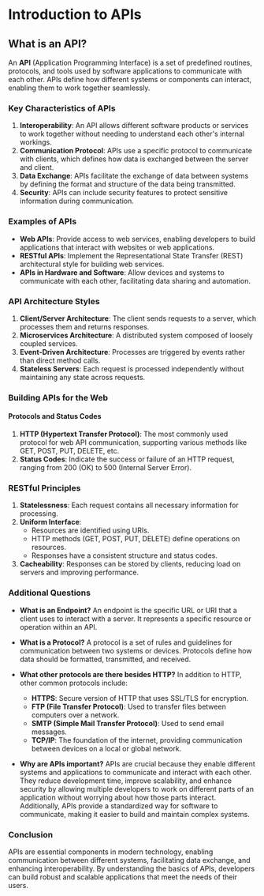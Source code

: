 # Introduction to APIs

## What is an API?

An **API** (Application Programming Interface) is a set of predefined routines, protocols, and tools used by software applications to communicate with
each other. APIs define how different systems or components can interact, enabling them to work together seamlessly.

### Key Characteristics of APIs

1. **Interoperability**: An API allows different software products or services to work together without needing to understand each other's internal
   workings.
2. **Communication Protocol**: APIs use a specific protocol to communicate with clients, which defines how data is exchanged between the server and
   client.
3. **Data Exchange**: APIs facilitate the exchange of data between systems by defining the format and structure of the data being transmitted.
4. **Security**: APIs can include security features to protect sensitive information during communication.

### Examples of APIs

- **Web APIs**: Provide access to web services, enabling developers to build applications that interact with websites or web applications.
- **RESTful APIs**: Implement the Representational State Transfer (REST) architectural style for building web services.
- **APIs in Hardware and Software**: Allow devices and systems to communicate with each other, facilitating data sharing and automation.

### API Architecture Styles

1. **Client/Server Architecture**: The client sends requests to a server, which processes them and returns responses.
2. **Microservices Architecture**: A distributed system composed of loosely coupled services.
3. **Event-Driven Architecture**: Processes are triggered by events rather than direct method calls.
4. **Stateless Servers**: Each request is processed independently without maintaining any state across requests.

### Building APIs for the Web

#### Protocols and Status Codes

1. **HTTP (Hypertext Transfer Protocol)**: The most commonly used protocol for web API communication, supporting various methods like GET, POST, PUT,
   DELETE, etc.
2. **Status Codes**: Indicate the success or failure of an HTTP request, ranging from 200 (OK) to 500 (Internal Server Error).

### RESTful Principles

1. **Statelessness**: Each request contains all necessary information for processing.
2. **Uniform Interface**:
   - Resources are identified using URIs.
   - HTTP methods (GET, POST, PUT, DELETE) define operations on resources.
   - Responses have a consistent structure and status codes.
3. **Cacheability**: Responses can be stored by clients, reducing load on servers and improving performance.

### Additional Questions

- **What is an Endpoint?**
  An endpoint is the specific URL or URI that a client uses to interact with a server. It represents a specific resource or operation within an API.

- **What is a Protocol?**
  A protocol is a set of rules and guidelines for communication between two systems or devices. Protocols define how data should be formatted,
  transmitted, and received.

- **What other protocols are there besides HTTP?**
  In addition to HTTP, other common protocols include:
  - **HTTPS**: Secure version of HTTP that uses SSL/TLS for encryption.
  - **FTP (File Transfer Protocol)**: Used to transfer files between computers over a network.
  - **SMTP (Simple Mail Transfer Protocol)**: Used to send email messages.
  - **TCP/IP**: The foundation of the internet, providing communication between devices on a local or global network.

- **Why are APIs important?**
  APIs are crucial because they enable different systems and applications to communicate and interact with each other. They reduce development time,
  improve scalability, and enhance security by allowing multiple developers to work on different parts of an application without worrying about how
  those parts interact. Additionally, APIs provide a standardized way for software to communicate, making it easier to build and maintain complex
  systems.

### Conclusion

APIs are essential components in modern technology, enabling communication between different systems, facilitating data exchange, and enhancing
interoperability. By understanding the basics of APIs, developers can build robust and scalable applications that meet the needs of their users.
